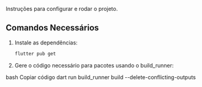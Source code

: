 Instruções para configurar e rodar o projeto.

## Comandos Necessários

1. Instale as dependências:
   ```bash
   flutter pub get

2. Gere o código necessário para pacotes usando o build_runner:

bash
Copiar código
dart run build_runner build --delete-conflicting-outputs
